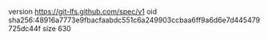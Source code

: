 version https://git-lfs.github.com/spec/v1
oid sha256:48916a7773e9fbacfaabdc551c6a249903ccbaa6ff9a6d6e7d445479725dc44f
size 630
